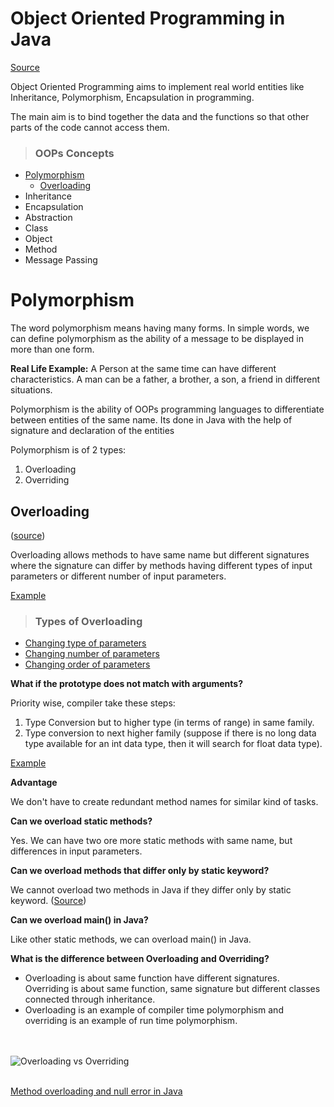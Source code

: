 # **Object Oriented Programming in Java**
[Source](https://www.geeksforgeeks.org/object-oriented-programming-oops-concept-in-java/ "Visit Geek for geeks!")

Object Oriented Programming aims to implement real world entities 
like Inheritance, Polymorphism, Encapsulation in programming. 

The main aim is to bind together the data and the functions 
so that other parts of the code cannot access them.  

>### **OOPs Concepts**
+ [Polymorphism](#polymorphism)
    + [Overloading](#overloading)
+ Inheritance
+ Encapsulation
+ Abstraction
+ Class
+ Object
+ Method
+ Message Passing

# **Polymorphism**

The word polymorphism means having many forms. In simple words, 
we can define polymorphism as the ability of a message to be 
displayed in more than one form.
 
**Real Life Example:** A Person at the same time can have different 
characteristics. A man can be a father, a brother, a son, a friend 
in different situations.

Polymorphism is the ability of OOPs programming languages to differentiate
between entities of the same name. Its done in Java with the help of 
signature and declaration of the entities 

Polymorphism is of 2 types:  
1. Overloading 
1. Overriding 

## **Overloading** 

([source](https://www.geeksforgeeks.org/overloading-in-java/))

Overloading allows methods to have same name but different signatures
where the signature can differ by methods having different types of input
parameters or different number of input parameters.

[Example](https://github.com/debajyotibasak/StudyingOOPs/blob/master/src/com/debo/java/oops/polymorphism/Sum.java)

>### **Types of Overloading**
+ [Changing type of parameters](https://github.com/debajyotibasak/StudyingOOPs/blob/master/src/com/debo/java/oops/polymorphism/TypeChange.java)
+ [Changing number of parameters](https://github.com/debajyotibasak/StudyingOOPs/blob/master/src/com/debo/java/oops/polymorphism/NumberChange.java)
+ [Changing order of parameters](https://github.com/debajyotibasak/StudyingOOPs/blob/master/src/com/debo/java/oops/polymorphism/OrderChange.java)

**What if the prototype does not match with arguments?**

Priority wise, compiler take these steps:
1. Type Conversion but to higher type (in terms of range) in same family.
1. Type conversion to next higher family (suppose if there 
is no long data type available for an int data type, 
then it will search for float data type).

[Example](https://github.com/debajyotibasak/StudyingOOPs/blob/master/src/com/debo/java/oops/polymorphism/Display.java)

**Advantage**

We don't have to create redundant method names for similar kind of tasks.

**Can we overload static methods?**

Yes. We can have two ore more static methods with same name, 
but differences in input parameters. 

**Can we overload methods that differ only by static keyword?**

We cannot overload two methods in Java if they differ only 
by static keyword. ([Source](https://www.geeksforgeeks.org/can-we-overload-or-override-static-methods-in-java/))

**Can we overload main() in Java?**

Like other static methods, we can overload main() in Java.

**What is the difference between Overloading and Overriding?**
+ Overloading is about same function have different signatures. 
Overriding is about same function, same signature but different 
classes connected through inheritance.
+ Overloading is an example of compiler time polymorphism and 
overriding is an example of run time polymorphism.

<br></br>
![Overloading vs Overriding](https://media.geeksforgeeks.org/wp-content/uploads/OverridingVsOverloading.png)
<br></br>

[Method overloading and null error in Java](https://www.geeksforgeeks.org/method-overloading-null-error-java/)